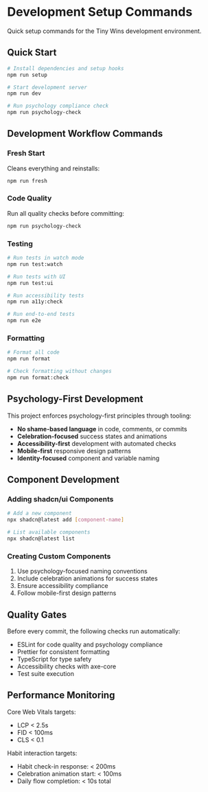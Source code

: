 # Development Setup Commands

Quick setup commands for the Tiny Wins development environment.

## Quick Start

```bash
# Install dependencies and setup hooks
npm run setup

# Start development server
npm run dev

# Run psychology compliance check
npm run psychology-check
```

## Development Workflow Commands

### Fresh Start

Cleans everything and reinstalls:

```bash
npm run fresh
```

### Code Quality

Run all quality checks before committing:

```bash
npm run psychology-check
```

### Testing

```bash
# Run tests in watch mode
npm run test:watch

# Run tests with UI
npm run test:ui

# Run accessibility tests
npm run a11y:check

# Run end-to-end tests
npm run e2e
```

### Formatting

```bash
# Format all code
npm run format

# Check formatting without changes
npm run format:check
```

## Psychology-First Development

This project enforces psychology-first principles through tooling:

- **No shame-based language** in code, comments, or commits
- **Celebration-focused** success states and animations
- **Accessibility-first** development with automated checks
- **Mobile-first** responsive design patterns
- **Identity-focused** component and variable naming

## Component Development

### Adding shadcn/ui Components

```bash
# Add a new component
npx shadcn@latest add [component-name]

# List available components
npx shadcn@latest list
```

### Creating Custom Components

1. Use psychology-focused naming conventions
2. Include celebration animations for success states
3. Ensure accessibility compliance
4. Follow mobile-first design patterns

## Quality Gates

Before every commit, the following checks run automatically:

- ESLint for code quality and psychology compliance
- Prettier for consistent formatting
- TypeScript for type safety
- Accessibility checks with axe-core
- Test suite execution

## Performance Monitoring

Core Web Vitals targets:

- LCP < 2.5s
- FID < 100ms
- CLS < 0.1

Habit interaction targets:

- Habit check-in response: < 200ms
- Celebration animation start: < 100ms
- Daily flow completion: < 10s total
